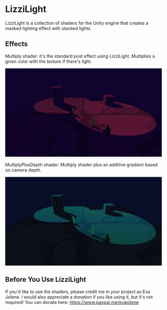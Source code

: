 # LizziLight

LizziLight is a collection of shaders for the Unity engine that creates a masked lighting effect with stacked lights.

## Effects

Multiply shader: it's the standard post effect using LizziLight. Multiplies a given color with the texture if there's light.

![Image showing the described lighting effect](https://github.com/evajolene/lizzi-light/blob/master/GitHubImages/Multiply.png)

MultiplyPlusDepth shader: Multiply shader plus an additive gradient based on camera depth.

![Image showing the described lighting effect](https://github.com/evajolene/lizzi-light/blob/master/GitHubImages/MultiplyPlusDepth.png)

## Before You Use LizziLight

If you'd like to use the shaders, please credit me in your project as Eva Jolene. I would also appreciate a donation if you like using it, but it's not required! You can donate here: https://www.paypal.me/evajolene
